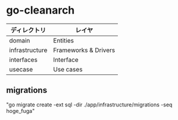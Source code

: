 # go-cleanarch

| ディレクトリ| レイヤ|
| --| --|
| domain| Entities|
| infrastructure| Frameworks & Drivers|
| interfaces| Interface|
| usecase| Use cases|


## migrations
"go migrate create -ext sql -dir ./app/infrastructure/migrations -seq hoge_fuga"